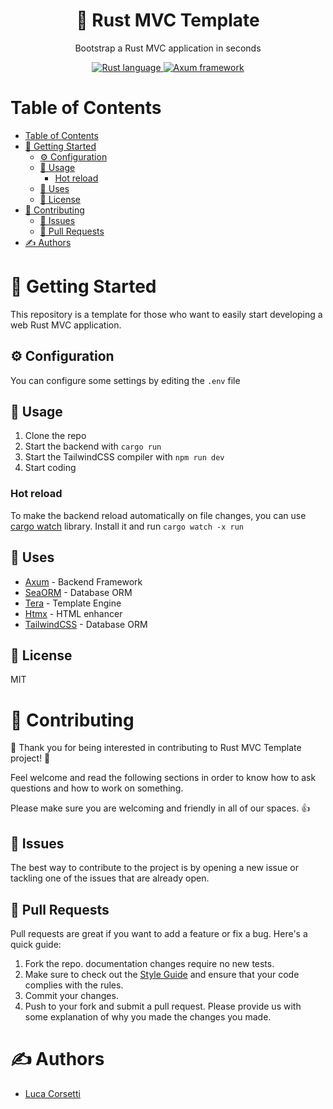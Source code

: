 <p align="center">
    <h1 align="center">
        📃 Rust MVC Template
    </h1>
    <p align="center">Bootstrap a Rust MVC application in seconds</p>
</p>

<p align="center">
    <a href="https://rust-lang.org" target="_blank">
    <img alt="Rust language" src="https://img.shields.io/badge/language-rust-cb3837?logo=rust&labelColor=&logoColor=white&style=flat-square&logoWidth=20">
</a>
    <a href="https://github.com/tokio-rs/axum" target="_blank">
    <img alt="Axum framework" src="https://img.shields.io/badge/framework-axum-f8bc45?logo=rust&labelColor=&logoColor=&style=flat-square&logoWidth=20">
</a>
</p>

# Table of Contents
- [Table of Contents](#table-of-contents)
- [🏁 Getting Started ](#-getting-started-)
  - [⚙️ Configuration ](#️-configuration-)
  - [🎈 Usage ](#-usage-)
    - [Hot reload](#hot-reload)
  - [🧰 Uses ](#-uses-)
  - [📄 License ](#-license-)
- [🔭 Contributing ](#-contributing-)
  - [🐛 Issues ](#-issues-)
  - [🤝 Pull Requests ](#-pull-requests-)
- [✍️ Authors ](#️-authors-)
# 🏁 Getting Started <a name = "getting-started"></a>

This repository is a template for those who want to easily start developing a web Rust MVC application.

## ⚙️ Configuration <a name="configuration"></a>

You can configure some settings by editing the `.env` file

## 🎈 Usage <a name="usage"></a>
1. Clone the repo
2. Start the backend with `cargo run`
3. Start the TailwindCSS compiler with `npm run dev`
4. Start coding

### Hot reload
To make the backend reload automatically on file changes, you can use [cargo watch](https://crates.io/crates/cargo-watch) library.
Install it and run `cargo watch -x run`

## 🧰 Uses <a name = "built-using"></a>
- [Axum](https://github.com/tokio-rs/axum) - Backend Framework
- [SeaORM](https://github.com/SeaQL/sea-orm) - Database ORM
- [Tera](https://github.com/Keats/tera) - Template Engine
- [Htmx](https://github.com/bigskysoftware/htmx) - HTML enhancer
- [TailwindCSS](https://github.com/tailwindlabs/tailwindcss) - Database ORM

## 📄 License <a name = "license"></a>
MIT
# 🔭 Contributing <a name = "contributing"></a>

🎉 Thank you for being interested in contributing to Rust MVC Template project! 🎉 

Feel welcome and read the following sections in order to know how to ask questions and how to work on something.

Please make sure you are welcoming and friendly in all of our spaces. 👍

## 🐛 Issues <a name = "issues"></a>

The best way to contribute to the project is by opening a new issue or tackling one of the issues that are already open.

## 🤝 Pull Requests <a name = "pull-requests"></a>

Pull requests are great if you want to add a feature or fix a bug. Here's a quick guide:
1. Fork the repo.
documentation changes require no new tests.
1. Make sure to check out the [Style Guide](#style-guide) and ensure that your code complies with the rules.
2. Commit your changes.
3. Push to your fork and submit a pull request. Please provide us with some explanation of why you made the changes you made.

# ✍️ Authors <a name = "authors"></a>
- [Luca Corsetti](https://ilcors.dev)

<!-- <p align="center">
<br>
<a href="https://www.osiolabs.com/#contact" target="_blank"><img src="./assets/img/support_generic.png" data-text="Support me" alt="Support me" style="width: 150px !important;" ></a>  -->